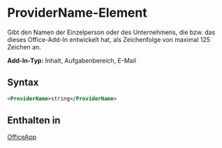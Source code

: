 # <a name="providername-element"></a>ProviderName-Element

Gibt den Namen der Einzelperson oder des Unternehmens, die bzw. das dieses Office-Add-In entwickelt hat, als Zeichenfolge von maximal 125 Zeichen an.

**Add-In-Typ:** Inhalt, Aufgabenbereich, E-Mail

## <a name="syntax"></a>Syntax

```XML
<ProviderName>string</ProviderName>
```

## <a name="contained-in"></a>Enthalten in

[OfficeApp](officeapp.md)

